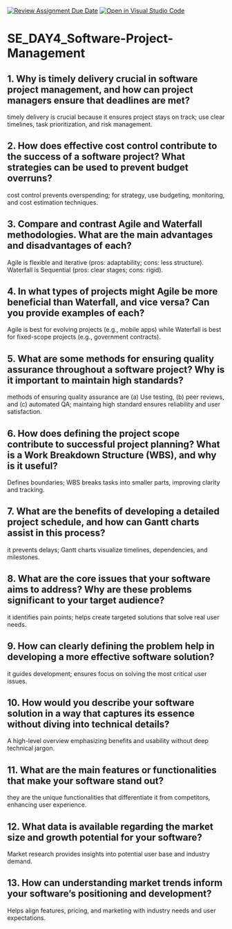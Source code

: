 [![Review Assignment Due Date](https://classroom.github.com/assets/deadline-readme-button-22041afd0340ce965d47ae6ef1cefeee28c7c493a6346c4f15d667ab976d596c.svg)](https://classroom.github.com/a/9pw6JKcu)
[![Open in Visual Studio Code](https://classroom.github.com/assets/open-in-vscode-2e0aaae1b6195c2367325f4f02e2d04e9abb55f0b24a779b69b11b9e10269abc.svg)](https://classroom.github.com/online_ide?assignment_repo_id=18487509&assignment_repo_type=AssignmentRepo)
# SE_DAY4_Software-Project-Management
## 1. Why is timely delivery crucial in software project management, and how can project managers ensure that deadlines are met?
timely delivery is crucial because it ensures project stays on track; use clear timelines, task prioritization, and risk management.

## 2. How does effective cost control contribute to the success of a software project? What strategies can be used to prevent budget overruns?
cost control prevents overspending; for strategy, use budgeting, monitoring, and cost estimation techniques.

## 3. Compare and contrast Agile and Waterfall methodologies. What are the main advantages and disadvantages of each?
Agile is flexible and iterative (pros: adaptability; cons: less structure). Waterfall is Sequential (pros: clear stages; cons: rigid).

## 4. In what types of projects might Agile be more beneficial than Waterfall, and vice versa? Can you provide examples of each?
Agile is best for evolving projects (e.g., mobile apps) while Waterfall is best for fixed-scope projects (e.g., government contracts).

## 5. What are some methods for ensuring quality assurance throughout a software project? Why is it important to maintain high standards?
methods of ensuring quality assurance are (a) Use testing, (b) peer reviews, and (c) automated QA; maintaing high standard ensures reliability and user satisfaction.

## 6. How does defining the project scope contribute to successful project planning? What is a Work Breakdown Structure (WBS), and why is it useful?
Defines boundaries; WBS breaks tasks into smaller parts, improving clarity and tracking.

## 7. What are the benefits of developing a detailed project schedule, and how can Gantt charts assist in this process?
it prevents delays; Gantt charts visualize timelines, dependencies, and milestones.

## 8. What are the core issues that your software aims to address? Why are these problems significant to your target audience?
it identifies pain points; helps create targeted solutions that solve real user needs.

## 9. How can clearly defining the problem help in developing a more effective software solution?
it guides development; ensures focus on solving the most critical user issues.

## 10. How would you describe your software solution in a way that captures its essence without diving into technical details?
A high-level overview emphasizing benefits and usability without deep technical jargon.

## 11. What are the main features or functionalities that make your software stand out?
they are the unique functionalities that differentiate it from competitors, enhancing user experience.

## 12. What data is available regarding the market size and growth potential for your software?
Market research provides insights into potential user base and industry demand.

## 13. How can understanding market trends inform your software’s positioning and development?
Helps align features, pricing, and marketing with industry needs and user expectations.


